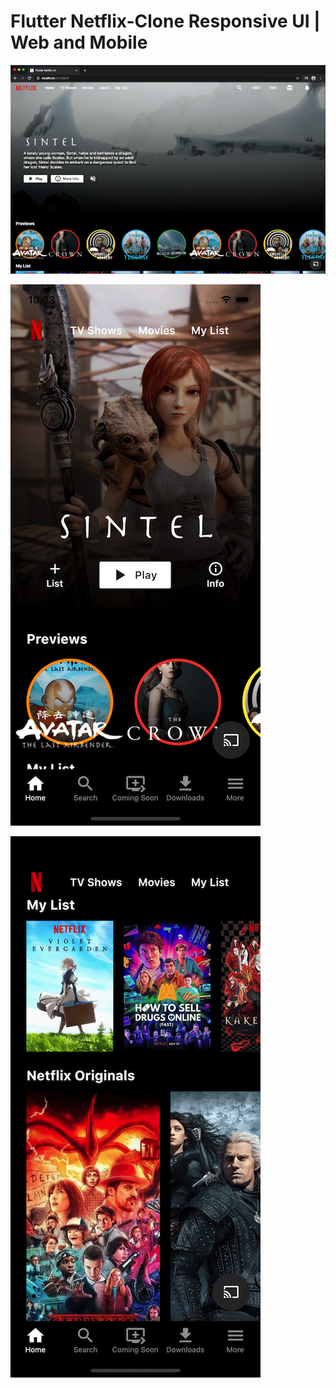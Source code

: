 # Flutter Netflix-Clone Responsive UI  | Web and Mobile

![Web Screenshot](screenshots/web.png)

![Mobile Screenshot 1](screenshots/mobile0.png)

![Mobile Screenshot 2](screenshots/mobile1.png)
